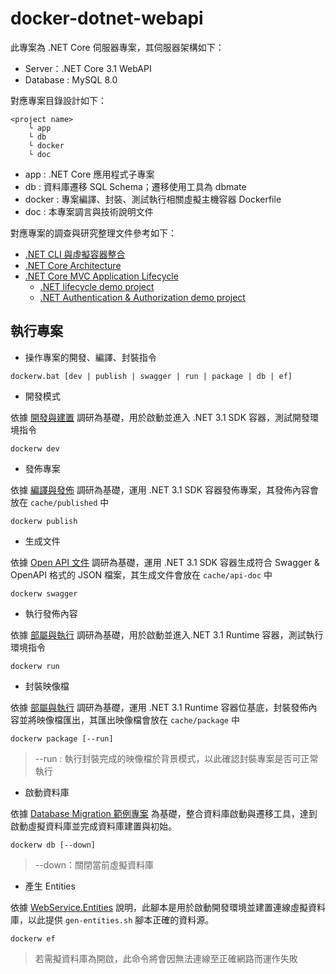 # docker-dotnet-webapi

此專案為 .NET Core 伺服器專案，其伺服器架構如下：

+ Server：.NET Core 3.1 WebAPI
+ Database : MySQL 8.0

對應專案目錄設計如下：

```
<project name>
    └ app
    └ db
    └ docker
    └ doc
```

+ app : .NET Core 應用程式子專案
+ db : 資料庫遷移 SQL Schema；遷移使用工具為 dbmate
+ docker : 專案編譯、封裝、測試執行相關虛擬主機容器 Dockerfile
+ doc : 本專案調言與技術說明文件

對應專案的調查與研究整理文件參考如下：

+ [.NET CLI 與虛擬容器整合](./doc/dotnet-cli.md)
+ [.NET Core Architecture](./doc/dotnet-architecture.md)
+ [.NET Core MVC Application Lifecycle](./doc/dotnet-mvc-application-lifecycle.md)
    - [.NET lifecycle demo project](https://github.com/eastmoon/dotnet-lifetime-demo-webapi-project)
    - [.NET Authentication & Authorization demo project](https://github.com/eastmoon/dotnet-auth-demo-webapi-project)
    
## 執行專案

+ 操作專案的開發、編譯、封裝指令

```
dockerw.bat [dev | publish | swagger | run | package | db | ef]
```

+ 開發模式

依據 [開發與建置](./doc/dotnet-cli.md#建置與開發) 調研為基礎，用於啟動並進入 .NET 3.1 SDK 容器，測試開發環境指令

```
dockerw dev
```

+ 發佈專案

依據 [編譯與發佈](./doc/dotnet-cli.md#編譯與發佈) 調研為基礎，運用 .NET 3.1 SDK 容器發佈專案，其發佈內容會放在 ```cache/published``` 中

```
dockerw publish
```

+ 生成文件

依據 [Open API 文件](./doc/dotnet-cli.md#Open-API-文件) 調研為基礎，運用 .NET 3.1 SDK 容器生成符合 Swagger & OpenAPI 格式的 JSON 檔案，其生成文件會放在 ```cache/api-doc``` 中

```
dockerw swagger
```

+ 執行發佈內容

依據 [部屬與執行](./doc/dotnet-cli.md#Open-API-文件) 調研為基礎，用於啟動並進入.NET 3.1 Runtime 容器，測試執行環境指令

```
dockerw run
```

+ 封裝映像檔

依據 [部屬與執行](./doc/dotnet-cli.md#Open-API-文件) 調研為基礎，運用 .NET 3.1 Runtime 容器位基底，封裝發佈內容並將映像檔匯出，其匯出映像檔會放在 ```cache/package``` 中

```
dockerw package [--run]
```
> --run : 執行封裝完成的映像檔於背景模式，以此確認封裝專案是否可正常執行

+ 啟動資料庫

依據 [Database Migration 範例專案](https://github.com/eastmoon/tutorial-database-dbmate) 為基礎，整合資料庫啟動與遷移工具，達到啟動虛擬資料庫並完成資料庫建置與初始。

```
dockerw db [--down]
```
> --down：關閉當前虛擬資料庫

+ 產生 Entities

依據 [WebService.Entities](./app/WebService.Entities/readme.md) 說明，此腳本是用於啟動開發環境並建置連線虛擬資料庫，以此提供 ```gen-entities.sh``` 腳本正確的資料源。

```
dockerw ef
```
> 若需擬資料庫為開啟，此命令將會因無法連線至正確網路而運作失敗
